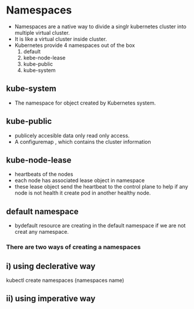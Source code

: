 # Namespaces
- Namespaces are a native way to divide a singlr kubernetes cluster into multiple virtual cluster.
- It is like a virtual cluster inside cluster.
- Kubernetes provide 4 namespaces out of the box
    1) default
    2) kebe-node-lease
    3) kube-public
    4) kube-system
## kube-system
- The namespace for object created by Kubernetes system.
## kube-public
- publicely accesible data only read only access.
- A configuremap , which contains the cluster information
## kube-node-lease
- heartbeats of the nodes
- each node has associated lease object in namespace
- these lease object send the heartbeat to the control plane to help if any node is not health it create pod in another healthy node.
## default namespace
- bydefault resource are creating in the default namespace if we are not creat any namespace.

### There are two ways of creating a namespaces
 i) using declerative way
-------------------------------
kubectl create namespaces (namespaces name)

ii) using imperative way
-------------------------

